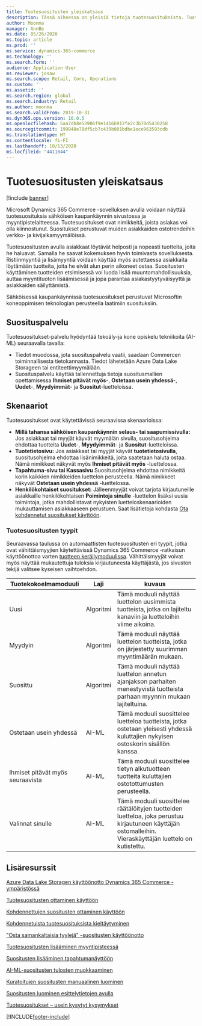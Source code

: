 ```yaml
---
title: Tuotesuositusten yleiskatsaus
description: Tässä aiheessa on yleisiä tietoja tuotesuosituksista. Tuotesuositusten avulla asiakkaat löytävät helposti ja nopeasti tuotteita, joita he haluavat. He löytävät jopa tuotteita, joita he eivät alun perin aikoneet ostaa.
author: Moonma
manager: AnnBe
ms.date: 05/26/2020
ms.topic: article
ms.prod: ''
ms.service: dynamics-365-commerce
ms.technology: ''
ms.search.form: ''
audience: Application User
ms.reviewer: josaw
ms.search.scope: Retail, Core, Operations
ms.custom: ''
ms.assetid: ''
ms.search.region: global
ms.search.industry: Retail
ms.author: moonma
ms.search.validFrom: 2019-10-31
ms.dyn365.ops.version: 10.0.5
ms.openlocfilehash: 5aa7db8e53906f9e1416b912fe2c3b70d5430258
ms.sourcegitcommit: 199848e78df5cb7c439b001bdbe1ece963593cdb
ms.translationtype: HT
ms.contentlocale: fi-FI
ms.lasthandoff: 10/13/2020
ms.locfileid: "4411844"
---
```

# <a name="product-recommendations-overview"></a>Tuotesuositusten yleiskatsaus

[!include [banner](includes/banner.md)]

Microsoft Dynamics 365 Commerce -sovelluksen avulla voidaan näyttää tuotesuosituksia sähköisen kaupankäynnin sivustossa ja myyntipistelaitteessa. Tuotesuositukset ovat nimikkeitä, joista asiakas voi olla kiinnostunut. Suositukset perustuvat muiden asiakkaiden ostotrendeihin verkko- ja kivijalkamyymälöissä.

Tuotesuositusten avulla asiakkaat löytävät helposti ja nopeasti tuotteita, joita he haluavat. Samalla he saavat kokemuksen hyvin toimivasta sovelluksesta. Ristiinmyyntiä ja lisämyyntiä voidaan käyttää myös autettaessa asiakkaita löytämään tuotteita, joita he eivät alun perin aikoneet ostaa. Suositusten käyttäminen tuotteiden etsimisessä voi luoda lisää muuntomahdollisuuksia, auttaa myyntituoton lisäämisessä ja jopa parantaa asiakastyytyväisyyttä ja asiakkaiden säilyttämistä.

Sähköisessä kaupankäynnissä tuotesuositukset perustuvat Microsoftin koneoppimisen teknologian perusteella laatimiin suosituksiin.

## <a name="recommendation-service"></a>Suosituspalvelu

Tuotesuositukset-palvelu hyödyntää tekoäly-ja kone opiskelu tekniikoita (AI-ML) seuraavalla tavalla:

- Tiedot muodossa, jota suosituspalvelu vaatii, saadaan Commercen toiminnallisesta tietokannasta. Tiedot lähetetään Azure Data Lake Storageen tai entiteettimyymälään.
- Suosituspalvelu käyttää tallennettuja tietoja suositusmallien opettamisessa **Ihmiset pitävät myös**-, **Ostetaan usein yhdessä**-, **Uudet**-, **Myydyimmät**- ja **Suositut**-luetteloissa.

## <a name="scenarios"></a>Skenaariot

Tuotesuositukset ovat käytettävissä seuraavissa skenaarioissa:

- **Millä tahansa sähköisen kaupankäynnin selaus- tai saapumissivulla:** Jos asiakkaat tai myyjät käyvät myymälän sivulla, suositusohjelma ehdottaa tuotteita **Uudet**-, **Myydyimmät**- ja **Suositut**-luetteloissa.
- **Tuotetietosivu:** Jos asiakkaat tai myyjät käyvät **tuotetietosivulla**, suositusohjelma ehdottaa lisänimikkeitä, joita saatetaan haluta ostaa. Nämä nimikkeet näkyvät myös **Ihmiset pitävät myös** -luettelossa.
- **Tapahtuma-sivu tai Kassasivu** Suositusohjelma ehdottaa nimikkeitä korin kaikkien nimikkeiden luettelon perusteella. Nämä nimikkeet näkyvät **Ostetaan usein yhdessä** -luettelossa.
- **Henkilökohtaiset suositukset:** Jälleenmyyjät voivat tarjota kirjautuneille asiakkaille henkilökohtaisen **Poimintoja sinulle** -luettelon lisäksi uusia toimintoja, jotka mahdollistavat nykyisten luetteloskenaarioiden mukauttamisen asiakkaaseen perustuen. Saat lisätietoja kohdasta [Ota kohdennetut suositukset käyttöön](personalized-recommendations.md).

### <a name="types-of-product-recommendations"></a>Tuotesuositusten tyypit

Seuraavassa taulussa on automaattisten tuotesuositusten eri tyypit, jotka ovat vähittäismyyjien käytettävissä Dynamics 365 Commerce -ratkaisun käyttöönottoa varten [tuotteen keräilymoduulissa](product-collection-module-overview.md). Vähittäismyyjät voivat myös näyttää mukautettuja tuloksia kirjautuneesta käyttäjästä, jos sivuston tekijä valitsee kyseisen vaihtoehdon.

| Tuotekokoelmamoduuli  | Laji | kuvaus |
|----------------------------|------|-------------|
| Uusi                        | Algoritmi | Tämä moduuli näyttää luettelon uusimmista tuotteista, jotka on lajiteltu kanaviin ja luetteloihin viime aikoina. |
| Myydyin               | Algoritmi | Tämä moduuli näyttää luettelon tuotteista, jotka on järjestetty suurimman myyntimäärän mukaan. |
| Suosittu                   | Algoritmi | Tämä moduuli näyttää luettelon annetun ajanjakson parhaiten menestyvistä tuotteista parhaan myynnin mukaan lajiteltuina.  |
| Ostetaan usein yhdessä | AI-ML | Tämä moduuli suosittelee luetteloa tuotteista, jotka ostetaan yleisesti yhdessä kuluttajien nykyisen ostoskorin sisällön kanssa. |
| Ihmiset pitävät myös seuraavista           | AI-ML | Tämä moduuli suosittelee tietyn alkutuotteen tuotteita kuluttajien ostotottumusten perusteella. |
| Valinnat sinulle              | AI-ML | Tämä moduuli suosittelee räätälöityjen tuotteiden luetteloa, joka perustuu kirjautuneen käyttäjän ostomalleihin. Vieraskäyttäjän luettelo on kutistettu. |

## <a name="additional-resources"></a>Lisäresurssit

[Azure Data Lake Storagen käyttöönotto Dynamics 365 Commerce -ympäristössä](enable-adls-environment.md)

[Tuotesuositusten ottaminen käyttöön](enable-product-recommendations.md)

[Kohdennettujen suositusten ottaminen käyttöön](personalized-recommendations.md)

[Kohdennetuista tuotesuosituksista kieltäytyminen](personalization-gdpr.md)

["Osta samankaltaisia tyylejä" -suositusten käyttöönotto](shop-similar-looks.md)

[Tuotesuositusten lisääminen myyntipisteessä](product.md)

[Suositusten lisääminen tapahtumanäyttöön](add-recommendations-control-pos-screen.md)

[AI-ML-suositusten tulosten muokkaaminen](modify-product-recommendation-results.md)

[Kuratoitujen suositusten manuaalinen luominen](create-editorial-recommendation-lists.md)

[Suositusten luominen esittelytietojen avulla](product-recommendations-demo-data.md)

[Tuotesuositukset – usein kysytyt kysymykset](faq-recommendations.md)


[!INCLUDE[footer-include](../includes/footer-banner.md)]